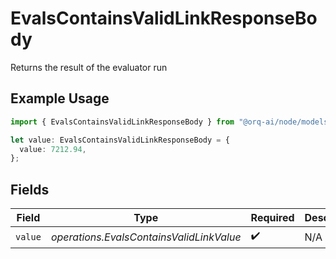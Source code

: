 # EvalsContainsValidLinkResponseBody

Returns the result of the evaluator run

## Example Usage

```typescript
import { EvalsContainsValidLinkResponseBody } from "@orq-ai/node/models/operations";

let value: EvalsContainsValidLinkResponseBody = {
  value: 7212.94,
};
```

## Fields

| Field                                    | Type                                     | Required                                 | Description                              |
| ---------------------------------------- | ---------------------------------------- | ---------------------------------------- | ---------------------------------------- |
| `value`                                  | *operations.EvalsContainsValidLinkValue* | :heavy_check_mark:                       | N/A                                      |